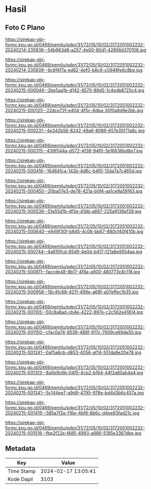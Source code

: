 # Hasil

## Foto C Plano

https://sirekap-obj-formc.kpu.go.id/0469/pemilu/pdpr/31/72/05/10/02/3172051002232-20240214-235936--54b863d8-a257-4e00-80d1-42856d370108.jpg

https://sirekap-obj-formc.kpu.go.id/0469/pemilu/pdpr/31/72/05/10/02/3172051002232-20240214-235939--9c6f4f7a-ed62-4ef0-b8c6-c0948fe6c8be.jpg

https://sirekap-obj-formc.kpu.go.id/0469/pemilu/pdpr/31/72/05/10/02/3172051002232-20240215-000046--2be5aa1b-d142-4570-89d5-1c4edb8725c4.jpg

https://sirekap-obj-formc.kpu.go.id/0469/pemilu/pdpr/31/72/05/10/02/3172051002232-20240215-000125--22dce72f-e404-4f5c-8dba-30f0a6d9e2bb.jpg

https://sirekap-obj-formc.kpu.go.id/0469/pemilu/pdpr/31/72/05/10/02/3172051002232-20240215-000231--4e342b56-8242-49a6-8089-657e35f71a8c.jpg

https://sirekap-obj-formc.kpu.go.id/0469/pemilu/pdpr/31/72/05/10/02/3172051002232-20240215-000315--439f544a-d572-4f38-94f0-3e16836bd8e7.jpg

https://sirekap-obj-formc.kpu.go.id/0469/pemilu/pdpr/31/72/05/10/02/3172051002232-20240215-000416--164841ca-142b-4d6c-b4f0-12da7a7c465d.jpg

https://sirekap-obj-formc.kpu.go.id/0469/pemilu/pdpr/31/72/05/10/02/3172051002232-20240215-000450--20ba07e3-de78-421a-b0f4-aa1ce9a59163.jpg

https://sirekap-obj-formc.kpu.go.id/0469/pemilu/pdpr/31/72/05/10/02/3172051002232-20240215-000539--51e55d1b-df3e-41db-a887-225a9136e139.jpg

https://sirekap-obj-formc.kpu.go.id/0469/pemilu/pdpr/31/72/05/10/02/3172051002232-20240215-000640--e949f30f-b8d5-4c08-bb67-880cf40f410b.jpg

https://sirekap-obj-formc.kpu.go.id/0469/pemilu/pdpr/31/72/05/10/02/3172051002232-20240215-000744--4a810fcd-85d9-4e0d-b417-f21a6e9554aa.jpg

https://sirekap-obj-formc.kpu.go.id/0469/pemilu/pdpr/31/72/05/10/02/3172051002232-20240215-000811--faccde48-8b17-4f8a-a900-480773c8c118.jpg

https://sirekap-obj-formc.kpu.go.id/0469/pemilu/pdpr/31/72/05/10/02/3172051002232-20240215-000958--16c4fc68-4211-499e-a68f-a07effec1b35.jpg

https://sirekap-obj-formc.kpu.go.id/0469/pemilu/pdpr/31/72/05/10/02/3172051002232-20240215-001105--50c8a8ad-cb4e-4222-897e-c2c562e41814.jpg

https://sirekap-obj-formc.kpu.go.id/0469/pemilu/pdpr/31/72/05/10/02/3172051002232-20240215-001150--cfac0a74-8539-488f-917c-7609ce69de50.jpg

https://sirekap-obj-formc.kpu.go.id/0469/pemilu/pdpr/31/72/05/10/02/3172051002232-20240215-001241--0af5a6cb-d853-4056-af14-551da9e20e78.jpg

https://sirekap-obj-formc.kpu.go.id/0469/pemilu/pdpr/31/72/05/10/02/3172051002232-20240215-001313--8a5b9c6b-04f5-4cb2-b164-44f2a80ab4a4.jpg

https://sirekap-obj-formc.kpu.go.id/0469/pemilu/pdpr/31/72/05/10/02/3172051002232-20240215-001341--5c144ee7-a9d9-4795-978e-bd4d3b6c457a.jpg

https://sirekap-obj-formc.kpu.go.id/0469/pemilu/pdpr/31/72/05/10/02/3172051002232-20240215-001419--385a7f2e-f16e-4bf8-8b6c-d4ee93fad21c.jpg

https://sirekap-obj-formc.kpu.go.id/0469/pemilu/pdpr/31/72/05/10/02/3172051002232-20240215-001516--fbe2f22e-f485-4993-a686-5185e3367dbe.jpg


## Metadata

| Key        | Value               |
| ---------- | ------------------- |
| Time Stamp | 2024-02-17 13:05:41 |
| Kode Dapil | 3103                |



